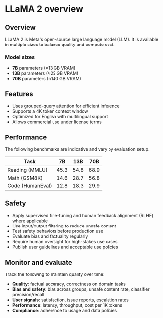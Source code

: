 # LLaMA 2 overview

## Overview

LLaMA 2 is Meta's open-source large language model (LLM). It is available in multiple sizes to balance quality and compute cost.

### Model sizes
- **7B** parameters (≈13 GB VRAM)
- **13B** parameters (≈25 GB VRAM)
- **70B** parameters (≈140 GB VRAM)

## Features
- Uses grouped-query attention for efficient inference
- Supports a 4K token context window
- Optimized for English with multilingual support
- Allows commercial use under license terms

## Performance

The following benchmarks are indicative and vary by evaluation setup.

| Task | 7B | 13B | 70B |
|------|----|-----|-----|
| Reading (MMLU) | 45.3 | 54.8 | 68.9 |
| Math (GSM8K) | 14.6 | 28.7 | 56.8 |
| Code (HumanEval) | 12.8 | 18.3 | 29.9 |

## Safety
- Apply supervised fine-tuning and human feedback alignment (RLHF) where applicable
- Use input/output filtering to reduce unsafe content
- Test safety behaviors before production use
- Evaluate bias and factuality regularly
- Require human oversight for high-stakes use cases
- Publish user guidelines and acceptable use policies

## Monitor and evaluate

Track the following to maintain quality over time:

- **Quality**: factual accuracy, correctness on domain tasks
- **Bias and safety**: bias across groups, unsafe content rate, classifier precision/recall
- **User signals**: satisfaction, issue reports, escalation rates
- **Performance**: latency, throughput, cost per 1K tokens
- **Compliance**: adherence to usage and data policies
